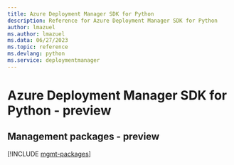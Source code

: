 ```yaml
---
title: Azure Deployment Manager SDK for Python
description: Reference for Azure Deployment Manager SDK for Python
author: lmazuel
ms.author: lmazuel
ms.data: 06/27/2023
ms.topic: reference
ms.devlang: python
ms.service: deploymentmanager
---
```

# Azure Deployment Manager SDK for Python - preview

## Management packages - preview
[!INCLUDE [mgmt-packages](deployment-manager-mgmt-index.md)]